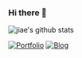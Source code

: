 ### Hi there 👋

![jiae's github stats](https://github-readme-stats.vercel.app/api?username=jiaekim123&show_icons=true&locale=en)
<!-- [![Top Langs](https://github-readme-stats.vercel.app/api/top-langs/?username=jiaekim123&hide=PureBasic&layout=compact&exclude_repo=jiaekim123.github.io,intellij-settings,)](https://github.com/anuraghazra/github-readme-stats) -->

[![Portfolio](https://img.shields.io/badge/Portfolio-jiaekim123.github.io-green.svg)](https://jiaekim123.github.io/)
[![Blog](https://img.shields.io/badge/Blog-hirlawldo.tistory.com-green.svg)](https://hirlawldo.tistory.com)
